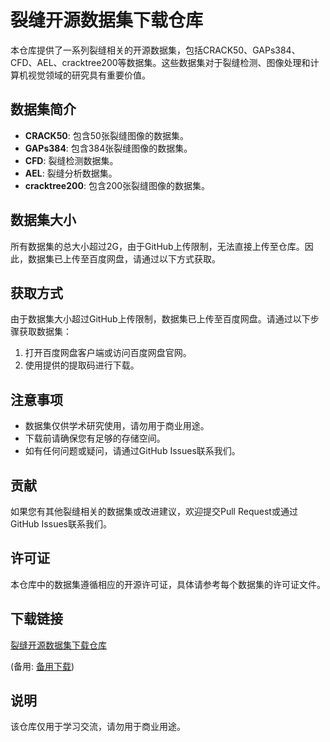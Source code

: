 # 裂缝开源数据集下载仓库

本仓库提供了一系列裂缝相关的开源数据集，包括CRACK50、GAPs384、CFD、AEL、cracktree200等数据集。这些数据集对于裂缝检测、图像处理和计算机视觉领域的研究具有重要价值。

## 数据集简介

- **CRACK50**: 包含50张裂缝图像的数据集。
- **GAPs384**: 包含384张裂缝图像的数据集。
- **CFD**: 裂缝检测数据集。
- **AEL**: 裂缝分析数据集。
- **cracktree200**: 包含200张裂缝图像的数据集。

## 数据集大小

所有数据集的总大小超过2G，由于GitHub上传限制，无法直接上传至仓库。因此，数据集已上传至百度网盘，请通过以下方式获取。

## 获取方式

由于数据集大小超过GitHub上传限制，数据集已上传至百度网盘。请通过以下步骤获取数据集：

1. 打开百度网盘客户端或访问百度网盘官网。
2. 使用提供的提取码进行下载。

## 注意事项

- 数据集仅供学术研究使用，请勿用于商业用途。
- 下载前请确保您有足够的存储空间。
- 如有任何问题或疑问，请通过GitHub Issues联系我们。

## 贡献

如果您有其他裂缝相关的数据集或改进建议，欢迎提交Pull Request或通过GitHub Issues联系我们。

## 许可证

本仓库中的数据集遵循相应的开源许可证，具体请参考每个数据集的许可证文件。

## 下载链接
[裂缝开源数据集下载仓库](https://pan.quark.cn/s/7ecb33424adc) 

(备用: [备用下载](https://pan.baidu.com/s/1oXcVcp2DE7Uf3_iiHK4tfg?pwd=1234))

## 说明

该仓库仅用于学习交流，请勿用于商业用途。
